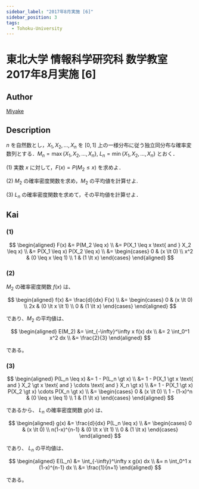 ```yaml
---
sidebar_label: "2017年8月実施 [6]"
sidebar_position: 3
tags:
  - Tohoku-University
---
```

# 東北大学 情報科学研究科 数学教室 2017年8月実施 \[6\]

## **Author**
[Miyake](https://miyake.github.io/exams/index.html)

## **Description**
$n$ を自然数とし，$X_1, X_2, \ldots, X_n$ を $[0,1]$ 上の一様分布に従う独立同分布な確率変数列とする．$M_n = \max \{X_1, X_2, \ldots, X_n \}$, $L_n = \min \{X_1, X_2, \ldots, X_n \}$ とおく．

(1) 実数 $x$ に対して，$F(x)=P(M_2 \le x)$ を求めよ．

(2) $M_2$ の確率密度関数を求め，$M_2$ の平均値を計算せよ.

(3) $L_n$ の確率密度関数を求めて，その平均値を計算せよ．

## **Kai**
### (1)

$$
\begin{aligned}
F(x)
&=
P(M_2 \leq x)
\\
&=
P(X_1 \leq x \text{ and } X_2 \leq x)
\\
&=
P(X_1 \leq x) P(X_2 \leq x)
\\
&=
\begin{cases}
0   & (x \lt 0) \\
x^2 & (0 \leq x \leq 1) \\
1   & (1 \lt x)
\end{cases}
\end{aligned}
$$

### (2)
$M_2$ の確率密度関数 $f(x)$ は、

$$
\begin{aligned}
f(x)
&=
\frac{d}{dx} F(x)
\\
&=
\begin{cases}
0   & (x \lt 0) \\
2x  & (0 \lt x \lt 1) \\
0   & (1 \lt x)
\end{cases}
\end{aligned}
$$

であり、$M_2$ の平均値は、

$$
\begin{aligned}
E(M_2)
&=
\int_{-\infty}^\infty x f(x) dx
\\
&=
2 \int_0^1 x^2 dx
\\
&=
\frac{2}{3}
\end{aligned}
$$

である。

### (3)

$$
\begin{aligned}
P(L_n \leq x)
&=
1 - P(L_n \gt x)
\\
&=
1 - P(X_1 \gt x \text{ and } X_2 \gt x \text{ and } \cdots
\text{ and } X_n \gt x)
\\
&=
1 - P(X_1 \gt x) P(X_2 \gt x) \cdots P(X_n \gt x)
\\
&=
\begin{cases}
0   & (x \lt 0) \\
1 - (1-x)^n & (0 \leq x \leq 1) \\
1   & (1 \lt x)
\end{cases}
\end{aligned}
$$

であるから、 $L_n$ の確率密度関数 $g(x)$ は、

$$
\begin{aligned}
g(x)
&=
\frac{d}{dx} P(L_n \leq x)
\\
&=
\begin{cases}
0   & (x \lt 0) \\
n(1-x)^{n-1}  & (0 \lt x \lt 1) \\
0   & (1 \lt x)
\end{cases}
\end{aligned}
$$

であり、 $L_n$ の平均値は、

$$
\begin{aligned}
E(L_n)
&=
\int_{-\infty}^\infty x g(x) dx
\\
&=
n \int_0^1 x (1-x)^{n-1} dx
\\
&=
\frac{1}{n+1}
\end{aligned}
$$

である。